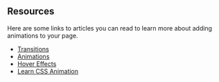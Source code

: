 ## Resources
Here are some links to articles you can read to learn more about adding animations to your page.

* [Transitions](https://css-tricks.com/almanac/properties/t/transition/)
* [Animations](https://css-tricks.com/almanac/properties/a/animation/)
* [Hover Effects](https://web.archive.org/web/20210616212131/https://www.nxworld.net/css-image-hover-effects.html)
* [Learn CSS Animation](https://www.youtube.com/watch?v=YszONjKpgg4)